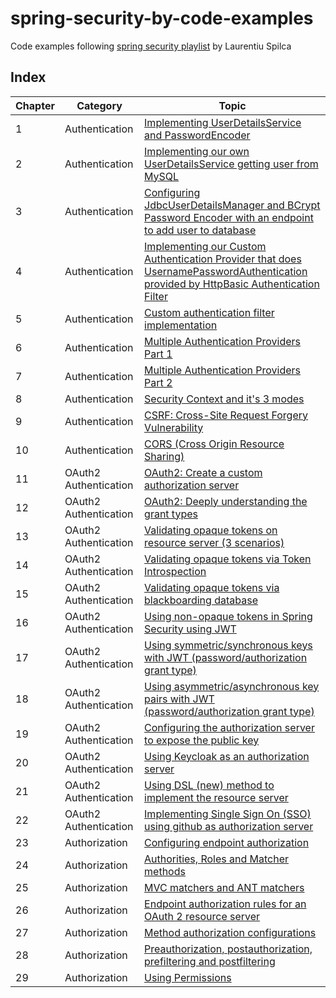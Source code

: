 # spring-security-by-code-examples

Code examples following [spring security playlist](https://www.youtube.com/playlist?list=PLEocw3gLFc8XRaRBZkhBEZ_R3tmvfkWZz) by Laurentiu Spilca


## Index

Chapter | Category | Topic
-------|---------- |-------
1 | Authentication |[Implementing UserDetailsService and PasswordEncoder](chapter_1/README.md)
2 | Authentication | [Implementing our own UserDetailsService getting user from MySQL](chapter_2/README.md)
3 | Authentication | [Configuring JdbcUserDetailsManager and BCrypt Password Encoder with an endpoint to add user to database](chapter_3/README.md)
4 | Authentication | [Implementing our Custom Authentication Provider that does UsernamePasswordAuthentication provided by HttpBasic Authentication Filter](chapter_4/README.md)
5 | Authentication | [Custom authentication filter implementation](chapter_5/README.md)
6 | Authentication | [Multiple Authentication Providers Part 1](chapter_6/README.md)
7 | Authentication | [Multiple Authentication Providers Part 2](chapter_7/README.md)
8 | Authentication | [Security Context and it's 3 modes](chapter_8/README.md)
9 | Authentication | [CSRF: Cross-Site Request Forgery Vulnerability](chapter_9/README.md)
10 | Authentication | [CORS (Cross Origin Resource Sharing)](chapter_10/README.md)
11 | OAuth2 Authentication | [OAuth2: Create a custom authorization server](chapter_11/README.md)
12 | OAuth2 Authentication | [OAuth2: Deeply understanding the grant types](chapter_12/README.md)
13 | OAuth2 Authentication | [Validating opaque tokens on resource server (3 scenarios)](chapter_13/README.md)
14 | OAuth2 Authentication | [Validating opaque tokens via Token Introspection](chapter_14/README.md)
15 | OAuth2 Authentication | [Validating opaque tokens via blackboarding database](chapter_15/README.md)
16 | OAuth2 Authentication | [Using non-opaque tokens in Spring Security using JWT](chapter_16/README.md)
17 | OAuth2 Authentication | [Using symmetric/synchronous keys with JWT (password/authorization grant type)](chapter_17/README.md)
18 | OAuth2 Authentication | [Using asymmetric/asynchronous key pairs with JWT (password/authorization grant type)](chapter_18/README.md)
19 | OAuth2 Authentication | [Configuring the authorization server to expose the public key](chapter_19/README.md)
20 | OAuth2 Authentication | [Using Keycloak as an authorization server](chapter_20/README.md)
21 | OAuth2 Authentication | [Using DSL (new) method to implement the resource server](chapter_21/README.md)
22 | OAuth2 Authentication | [Implementing Single Sign On (SSO) using github as authorization server](chapter_22/README.md)
23 | Authorization | [Configuring endpoint authorization](chapter_23/README.md)
24 | Authorization | [Authorities, Roles and Matcher methods](chapter_24/README.md)
25 | Authorization | [MVC matchers and ANT matchers](chapter_25/README.md)
26 | Authorization | [Endpoint authorization rules for an OAuth 2 resource server](chapter_26/README.md)
27 | Authorization | [Method authorization configurations](chapter_27/README.md)
28 | Authorization | [Preauthorization, postauthorization, prefiltering and postfiltering](chapter_28/README.md)
29 | Authorization | [Using Permissions](chapter_29/README.md)